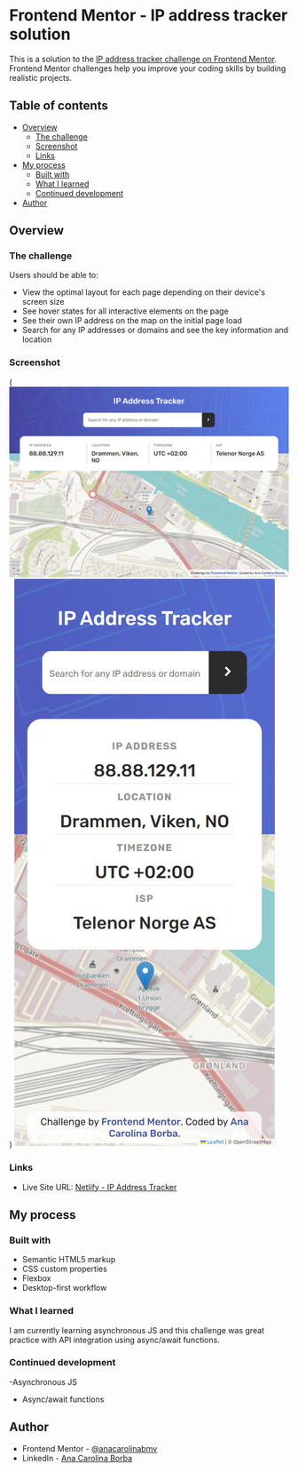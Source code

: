 # Frontend Mentor - IP address tracker solution

This is a solution to the [IP address tracker challenge on Frontend Mentor](https://www.frontendmentor.io/challenges/ip-address-tracker-I8-0yYAH0). Frontend Mentor challenges help you improve your coding skills by building realistic projects.

## Table of contents

- [Overview](#overview)
  - [The challenge](#the-challenge)
  - [Screenshot](#screenshot)
  - [Links](#links)
- [My process](#my-process)
  - [Built with](#built-with)
  - [What I learned](#what-i-learned)
  - [Continued development](#continued-development)
- [Author](#author)

## Overview

### The challenge

Users should be able to:

- View the optimal layout for each page depending on their device's screen size
- See hover states for all interactive elements on the page
- See their own IP address on the map on the initial page load
- Search for any IP addresses or domains and see the key information and location

### Screenshot

(![Desktop version](images/screenshot-desktop.png))
![Mobile version](images/screenshot-mobile.png)

### Links

- Live Site URL: [Netlify - IP Address Tracker](https://fm-iptracker.netlify.app/)

## My process

### Built with

- Semantic HTML5 markup
- CSS custom properties
- Flexbox
- Desktop-first workflow

### What I learned

I am currently learning asynchronous JS and this challenge was great practice with API integration using async/await functions.

### Continued development

-Asynchronous JS

- Async/await functions

## Author

- Frontend Mentor - [@anacarolinabmv](https://www.frontendmentor.io/profile/anacarolinabmv)
- LinkedIn - [Ana Carolina Borba](https://www.linkedin.com/in/ana-carolina-borba-88377632/)
